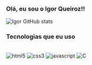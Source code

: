 ### Olá, eu sou o Igor Queiroz!!


![Igor GitHub stats](https://github-readme-stats.vercel.app/api?username=qzigor&show_icons=true&theme=dark)

### Tecnologias que eu uso


<div style="display: inline_block"></br>
    <img alt="html5" src="https://img.shields.io/badge/HTML5-E34F26?style=for-the-badge&logo=html5&logoColor=white"/>
    <img alt="css3" src="https://img.shields.io/badge/CSS3-1572B6?style=for-the-badge&logo=css3&logoColor=white"/>
    <img alt="javascript" src="https://img.shields.io/badge/JavaScript-F7DF1E?style=for-the-badge&logo=javascript&logoColor=black"/>
    <img alt="C" src="https://img.shields.io/badge/C-00599C?style=for-the-badge&logo=c&logoColor=white"/>
</div>
